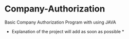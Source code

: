 # Company-Authorization
Basic Company Authorization Program with using JAVA

* Explanation of the project will add as soon as possible *
